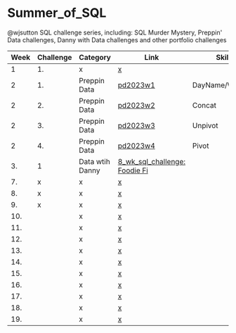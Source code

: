 # Summer_of_SQL
@wjsutton SQL challenge series, including: SQL Murder Mystery, Preppin' Data challenges, Danny with Data challenges and other portfolio challenges

| Week         | Challenge | Category                                    | Link                                    | Skills                                    | 
|----- |-----------------------|------------------------------------------------------|------------------------------------------------------|------------------------------------------------------|
| 1   | 1.  |  x  | [x](x) |
| 2   | 1. |  Preppin Data  | [pd2023w1](https://github.com/ejhughes/Summer_of_SQL/blob/main/pd2023w1.sql) | DayName/Weekday |
| 2   | 2. |  Preppin Data  | [pd2023w2](https://github.com/ejhughes/Summer_of_SQL/blob/main/pd2023w2.sql) | Concat |
| 2   | 3. |  Preppin Data  | [pd2023w3](https://github.com/ejhughes/Summer_of_SQL/blob/main/pd2023w3.sql) | Unpivot |
| 2   | 4. |  Preppin Data  | [pd2023w4](https://github.com/ejhughes/Summer_of_SQL/blob/main/pd2023w4.sql) | Pivot |
| 3.   | 1 |  Data wtih Danny  | [8_wk_sql_challenge: Foodie Fi](https://github.com/ejhughes/Summer_of_SQL/blob/main/8_wk_sql_challenge_w3.sql) ||
| 7.   | x |  x  | [x](x) ||
| 8.   | x |  x  | [x](x) ||
| 9.   | x |  x  | [x](x) ||
| 10.   |   |  x  | [x](x) ||
| 11.   |   |  x  | [x](x) ||
| 12.   |   |  x  | [x](x) ||
| 13.   |   |  x  | [x](x) ||
| 14.   |   |  x  | [x](x) ||
| 15.   |   |  x  | [x](x) ||
| 16.   |   |  x  | [x](x) ||
| 17.   |   |  x  | [x](x) ||
| 18.   |   |  x  | [x](x) ||
| 19.   |   |  x  | [x](x) ||
